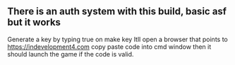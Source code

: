 ## There is an auth system with this build, basic asf but it works
Generate a key by typing true on make key
Itll open a browser that points to https://indevelopment4.com
copy paste code into cmd window then it should launch the game if the code is valid.
